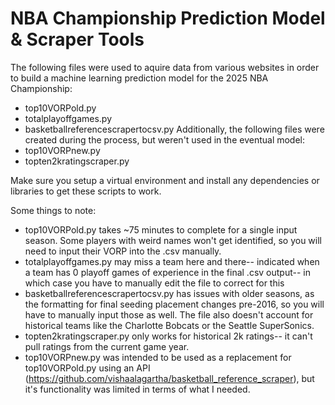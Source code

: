 # NBA Championship Prediction Model & Scraper Tools
The following files were used to aquire data from various websites in order to build a machine learning prediction model for the 2025 NBA Championship:
* top10VORPold.py
* totalplayoffgames.py
* basketballreferencescrapertocsv.py
Additionally, the following files were created during the process, but weren't used in the eventual model:
* top10VORPnew.py
* topten2kratingscraper.py

Make sure you setup a virtual environment and install any dependencies or libraries to get these scripts to work.

Some things to note:
* top10VORPold.py takes ~75 minutes to complete for a single input season. Some players with weird names won't get identified, so you will need to input their VORP into the .csv manually.
* totalplayoffgames.py may miss a team here and there-- indicated when a team has 0 playoff games of experience in the final .csv output-- in which case you have to manually edit the file to correct for this
* basketballreferencescrapertocsv.py has issues with older seasons, as the formatting for final seeding placement changes pre-2016, so you will have to manually input those as well. The file also doesn't account for historical teams like the Charlotte Bobcats or the Seattle SuperSonics.
* topten2kratingscraper.py only works for historical 2k ratings-- it can't pull ratings from the current game year.
* top10VORPnew.py was intended to be used as a replacement for top10VORPold.py using an API (https://github.com/vishaalagartha/basketball_reference_scraper), but it's functionality was limited in terms of what I needed.
